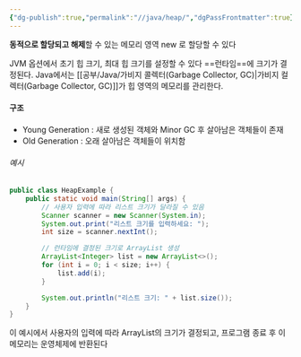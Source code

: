 ```yaml
---
{"dg-publish":true,"permalink":"//java/heap/","dgPassFrontmatter":true}
---
```



**동적으로 할당되고 해제**할 수 있는 메모리 영역
new 로 할당할 수 있다

JVM 옵션에서 초기 힙 크기, 최대 힙 크기를  설정할 수 있다
==런타임==에 크기가 결정된다. Java에서는 [[공부/Java/가비지 콜렉터(Garbage Collector, GC)\|가비지 컬렉터(Garbage Collector, GC)]]가 힙 영역의 메모리를 관리한다.

#### 구조
- Young Generation : 새로 생성된 객체와 Minor GC 후 살아남은 객체들이 존재
- Old Generation : 오래 살아남은 객체들이 위치함
###### 예시

```java
public class HeapExample {
    public static void main(String[] args) {
        // 사용자 입력에 따라 리스트 크기가 달라질 수 있음
        Scanner scanner = new Scanner(System.in);
        System.out.print("리스트 크기를 입력하세요: ");
        int size = scanner.nextInt();

        // 런타임에 결정된 크기로 ArrayList 생성
        ArrayList<Integer> list = new ArrayList<>();
        for (int i = 0; i < size; i++) {
            list.add(i);
        }

        System.out.println("리스트 크기: " + list.size());
    }
}
```

이 예시에서 사용자의 입력에 따라 ArrayList의 크기가 결정되고, 프로그램 종료 후 이 메모리는 운영체제에 반환된다